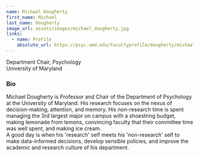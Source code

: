 ```yaml
---
name: Michael Dougherty
first_name: Michael
last_name: Dougherty
image_url: assets/images/michael_dougherty.jpg
links:
  - name: Profile
    absolute_url: https://psyc.umd.edu/facultyprofile/dougherty/michael
---
```


Department Chair, Psychology   
University of Maryland

### Bio

Michael Dougherty is Professor and Chair of the Department of Psychology at the University of Maryland. 
His research focuses on the nexus of decision-making, attention, and memory. 
His non-research time is spent managing the 3rd largest major on campus with a shoestring budget, making lemonade from lemons, convincing faculty that their committee time was well spent, and making ice cream.  
A good day is when his 'research' self meets his 'non-research' self to make data-informed decisions, develop sensible policies, and improve the academic and research culture of his department.
